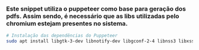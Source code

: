 ### Este snippet utiliza o puppeteer como base para geração dos pdfs. Assim sendo, é necessário que as libs utilizadas pelo chromium estejam presentes no sistema.

```bash
# Instalação das dependências do Puppeteer
sudo apt install libgtk-3-dev libnotify-dev libgconf-2-4 libnss3 libxss1 libasound2
```
